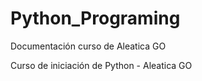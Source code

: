 # Python_Programing
Documentación curso de Aleatica GO

Curso de iniciación de Python - Aleatica GO

